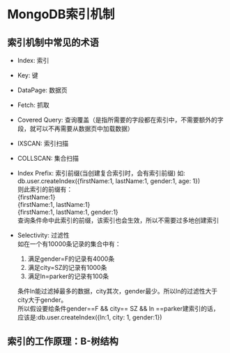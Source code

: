 # MongoDB索引机制

## 索引机制中常见的术语

* Index: 索引
* Key: 键
* DataPage: 数据页
* Fetch: 抓取
* Covered Query: 查询覆盖（是指所需要的字段都在索引中，不需要额外的字段，就可以不再需要从数据页中加载数据）
* IXSCAN: 索引扫描
* COLLSCAN: 集合扫描
* Index Prefix: 索引前缀(当创建复合索引时，会有索引前缀)
    如: db.user.createIndex({firstName:1, lastName:1, gender:1, age: 1})  
    则此索引的前缀有：  
    {firstName:1}  
    {firstName:1, lastName:1}  
    {firstName:1, lastName:1, gender:1}  
    查询条件命中此索引的前缀，该索引也会生效，所以不需要过多地创建索引  
* Selectivity: 过滤性  
    如在一个有10000条记录的集合中有：
    1. 满足gender=F的记录有4000条
    2. 满足city=SZ的记录有1000条
    3. 满足ln=parker的记录有100条  

    条件ln能过滤掉最多的数据，city其次，gender最少。所以ln的过滤性大于city大于gender。  
    所以假设要给条件gender==F && city== SZ && ln ==parker建索引的话，  
    应该是:db.user.createIndex({ln:1, city: 1, gender:1})

## 索引的工作原理：B-树结构